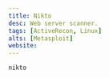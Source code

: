 ```yaml
---
title: Nikto
desc: Web server scanner.
tags: [ActiveRecon, Linux]
alts: [Metasploit]
website:
---
```


```sh
nikto
```
